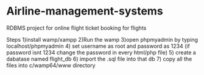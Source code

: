 # Airline-management-systems
RDBMS project for online flight ticket booking for flights

Steps 
1)install wamp/xampp 
2)Run the wamp
3)open phpmyadmin by typing localhost/phpmyadmin
4) set username as root and password as 1234  (if password isnt 1234 change the password in every html/php file)
5) create a dabatase named flight_db
6) import the .sql file into that db
7) copy all the files into c/wamp64/www directory


